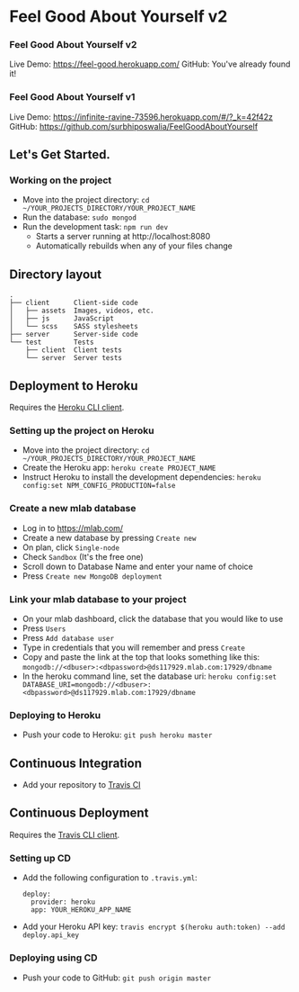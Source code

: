 # Feel Good About Yourself v2

### Feel Good About Yourself v2
Live Demo: https://feel-good.herokuapp.com/
GitHub: You've already found it!

### Feel Good About Yourself v1
Live Demo: https://infinite-ravine-73596.herokuapp.com/#/?_k=42f42z
GitHub: https://github.com/surbhiposwalia/FeelGoodAboutYourself

## Let's Get Started.

### Working on the project

* Move into the project directory: `cd ~/YOUR_PROJECTS_DIRECTORY/YOUR_PROJECT_NAME`
* Run the database: `sudo mongod`
* Run the development task: `npm run dev`
    * Starts a server running at http://localhost:8080
    * Automatically rebuilds when any of your files change

## Directory layout

```
.
├── client      Client-side code
│   ├── assets  Images, videos, etc.
│   ├── js      JavaScript
│   └── scss    SASS stylesheets
├── server      Server-side code
└── test        Tests
    ├── client  Client tests
    └── server  Server tests
```

## Deployment to Heroku

Requires the [Heroku CLI client](https://devcenter.heroku.com/articles/heroku-command-line).

### Setting up the project on Heroku

* Move into the project directory: `cd ~/YOUR_PROJECTS_DIRECTORY/YOUR_PROJECT_NAME`
* Create the Heroku app: `heroku create PROJECT_NAME`
* Instruct Heroku to install the development dependencies: `heroku config:set NPM_CONFIG_PRODUCTION=false`

### Create a new mlab database

* Log in to https://mlab.com/
* Create a new database by pressing `Create new`
* On plan, click `Single-node`
* Check `Sandbox` (It's the free one)
* Scroll down to Database Name and enter your name of choice
* Press `Create new MongoDB deployment`

### Link your mlab database to your project

* On your mlab dashboard, click the database that you would like to use
* Press `Users`
* Press `Add database user`
* Type in credentials that you will remember and press `Create`
* Copy and paste the link at the top that looks something like this: `mongodb://<dbuser>:<dbpassword>@ds117929.mlab.com:17929/dbname`
* In the heroku command line, set the database uri: `heroku config:set DATABASE_URI=mongodb://<dbuser>:<dbpassword>@ds117929.mlab.com:17929/dbname`

### Deploying to Heroku

* Push your code to Heroku: `git push heroku master`

## Continuous Integration

* Add your repository to [Travis CI](https://travis-ci.org/)

## Continuous Deployment

Requires the [Travis CLI client](https://github.com/travis-ci/travis.rb).

### Setting up CD

* Add the following configuration to `.travis.yml`:

    ```
    deploy:
      provider: heroku
      app: YOUR_HEROKU_APP_NAME
    ```
* Add your Heroku API key: `travis encrypt $(heroku auth:token) --add deploy.api_key`

### Deploying using CD

* Push your code to GitHub: `git push origin master`

